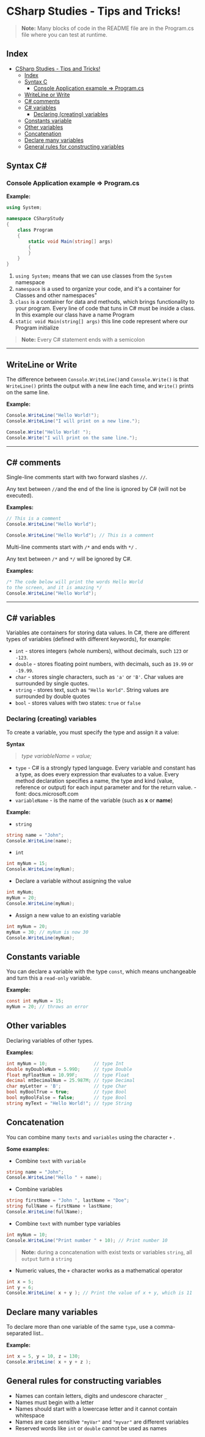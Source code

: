 # CSharp Studies - Tips and Tricks!

> **Note:** Many blocks of code in the README file are in the Program.cs file where you can test at runtime.

## Index

- [CSharp Studies - Tips and Tricks!](#csharp-studies---tips-and-tricks)
  - [Index](#index)
  - [Syntax C](#syntax-c)
    - [Console Application example => Program.cs](#console-application-example--programcs)
  - [WriteLine or Write](#writeline-or-write)
  - [C# comments](#c-comments)
  - [C# variables](#c-variables)
    - [Declaring (creating) variables](#declaring-creating-variables)
  - [Constants variable](#constants-variable)
  - [Other variables](#other-variables)
  - [Concatenation](#concatenation)
  - [Declare many variables](#declare-many-variables)
  - [General rules for constructing variables](#general-rules-for-constructing-variables)

## Syntax C#

### Console Application example => Program.cs

**Example:**

```C#
using System;

namespace CSharpStudy
{
    class Program
    {
        static void Main(string[] args)
        {
        }
    }
}
```
1. `using System;` means that we can use classes from the `System` namespace
2. `namespace` is a used to organize your code, and it's a container for Classes and other namespaces"
3. `class` is a container for data and methods, which brings functionality to your program. Every line of code that tuns in C# must be inside a class. In this example our class have a name Program
4. `static void Main(string[] args)` this line code represent where our Program initialize

> **Note:** Every C# statement ends with a semicolon
***

## WriteLine or Write

The difference between `Console.WriteLine()`and `Console.Write()` is that `WriteLine()` prints the output with a new line each time, and `Write()` prints on the same line.

**Example:**

```C#
Console.WriteLine("Hello World!");
Console.WriteLine("I will print on a new line.");

Console.Write("Hello World! ");
Console.Write("I will print on the same line.");
```
***

## C# comments

Single-line comments start with two forward slashes `//`.

Any text between `//`and the end of the line is ignored by C# (will not be executed).

**Examples:**

```C#
// This is a comment
Console.WriteLine("Hello World");

Console.WriteLine("Hello World"); // This is a comment
```

Multi-line comments start with `/*` and ends with `*/` .

Any text between `/*` and `*/` will be ignored by C#.

**Examples:**

```C#
/* The code below will print the words Hello World
to the screen, and it is amazing */
Console.WriteLine("Hello World");
```
***

## C# variables

Variables ate containers for storing data values. In C#, there are different types of variables (defined with different keywords), for example:

- `int` - stores integers (whole numbers), without decimals, such `123` or `-123`.
- `double` - stores floating point numbers, with decimals, such as `19.99` or `-19.99`.
- `char` - stores single characters, such as `'a'` or `'B'`. Char values are surrounded by single quotes.
- `string` - stores text, such as `"Hello World"`. String values are surrounded by double quotes
- `bool` - stores values with two states: `true` or `false`

### Declaring (creating) variables

To create a variable, you must specify the type and assign it a value:

**Syntax**
> *type variableName = value;*

- `type` - C# is a strongly typed language. Every variable and constant has a type, as does every expression thar evaluates to a value. Every method declaration specifies a name, the type and kind (value, reference or output) for each input parameter and for the return value. - font: docs.microsoft.com
- `variableName` - is the name of the variable (such as **x** or **name**)

**Example:**

- `string`
```C#
string name = "John";
Console.WriteLine(name);
```
- `int`
```C#
int myNum = 15;
Console.WriteLine(myNum);
```
- Declare a variable without assigning the value
```C#
int myNum;
myNum = 20;
Console.WriteLine(myNum);
```
- Assign a new value to an existing variable
```C#
int myNum = 20;
myNum = 30; // myNum is now 30
Console.WriteLine(myNum);
```

## Constants variable

You can declare a variable with the type `const`, which means unchangeable and turn this a `read-only` variable.

**Example:**
```C#
const int myNum = 15;
myNum = 20; // throws an error
```

## Other variables

Declaring variables of other types.

**Examples:**
```C#
int myNum = 10;                 // type Int
double myDoubleNum = 5.99D;     // type Double
float myFloatNum = 10.99F;      // type Float
decimal mtDecimalNum = 25.987M; // type Decimal
char myLetter = 'B';            // type Char
bool myBoolTrue = true;         // type Bool
bool myBoolFalse = false;       // type Bool
string myText = "Hello World!"; // type String
```

## Concatenation

You can combine many `texts` and `variables` using the character `+` .

**Some examples:**

- Combine `text` with `variable`
```C#
string name = "John";
Console.WriteLine("Hello " + name);
```
- Combine variables
```C#
string firstName = "John ", lastName = "Doe";
string fullName = firstName + lastName;
Console.WriteLine(fullName);
```
- Combine `text` with number type variables
```C#
int myNum = 10;
Console.WriteLine("Print number " + 10); // Print number 10
```
> **Note:** during a concatenation with exist texts or variables `string`, all `output` turn a `string`
- Numeric values, the `+` character works as a mathematical operator
```C#
int x = 5;
int y = 6;
Console.WriteLine( x + y ); // Print the value of x + y, which is 11
```

## Declare many variables

To declare more than one variable of the same `type`, use a comma-separated list..

**Example:**
```C#
int x = 5, y = 10, z = 130;
Console.WriteLine( x + y + z );
```

## General rules for constructing variables

- Names can contain letters, digits and undescore character `_`
- Names must begin with a letter
- Names should start with a lowercase letter and it cannot contain whitespace
- Names are case sensitive `"myVar"` and `"myvar"` are different variables
- Reserved words like `int` or `double` cannot be used as names